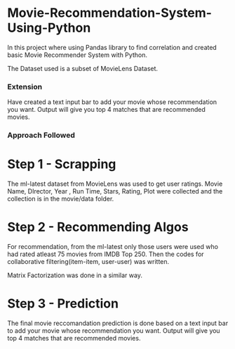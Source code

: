 # Movie-Recommendation-System-Using-Python
 In this project where using Pandas library to find correlation and created basic Movie Recommender System with Python.
 
The Dataset used is a subset of MovieLens Dataset.

### Extension
Have created a text input bar to add your movie whose recommendation you want. Output will give you top 4 matches that are recommended movies.

### Approach Followed

# Step 1 - Scrapping
The ml-latest dataset from MovieLens was used to get user ratings. Movie Name, DIrector, Year , Run Time, Stars, Rating, Plot were collected and the collection is in the movie/data folder.

# Step 2 - Recommending Algos
For recommendation, from the ml-latest only those users were used who had rated atleast 75 movies from IMDB Top 250. Then the codes for collaborative filtering(item-item, user-user) was written.

Matrix Factorization was done in a similar way.

# Step 3 - Prediction
The final movie reccomandation prediction is done based on a text input bar to add your movie whose recommendation you want. Output will give you top 4 matches that are recommended movies.


